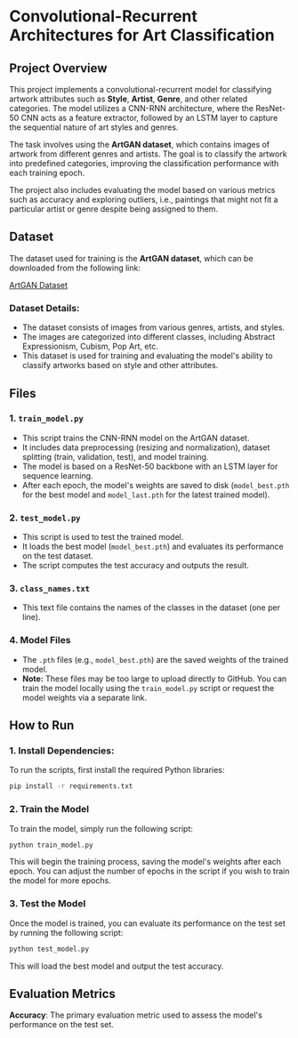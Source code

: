 # Convolutional-Recurrent Architectures for Art Classification

## Project Overview

This project implements a convolutional-recurrent model for classifying artwork attributes such as **Style**, **Artist**, **Genre**, and other related categories. The model utilizes a CNN-RNN architecture, where the ResNet-50 CNN acts as a feature extractor, followed by an LSTM layer to capture the sequential nature of art styles and genres.

The task involves using the **ArtGAN dataset**, which contains images of artwork from different genres and artists. The goal is to classify the artwork into predefined categories, improving the classification performance with each training epoch.

The project also includes evaluating the model based on various metrics such as accuracy and exploring outliers, i.e., paintings that might not fit a particular artist or genre despite being assigned to them.

## Dataset

The dataset used for training is the **ArtGAN dataset**, which can be downloaded from the following link:

[ArtGAN Dataset](https://drive.google.com/file/d/1vTChp3nU5GQeLkPwotrybpUGUXj12BTK/view)

### Dataset Details:
- The dataset consists of images from various genres, artists, and styles.
- The images are categorized into different classes, including Abstract Expressionism, Cubism, Pop Art, etc.
- This dataset is used for training and evaluating the model's ability to classify artworks based on style and other attributes.

## Files

### 1. `train_model.py`
- This script trains the CNN-RNN model on the ArtGAN dataset.
- It includes data preprocessing (resizing and normalization), dataset splitting (train, validation, test), and model training.
- The model is based on a ResNet-50 backbone with an LSTM layer for sequence learning.
- After each epoch, the model's weights are saved to disk (`model_best.pth` for the best model and `model_last.pth` for the latest trained model).

### 2. `test_model.py`
- This script is used to test the trained model.
- It loads the best model (`model_best.pth`) and evaluates its performance on the test dataset.
- The script computes the test accuracy and outputs the result.

### 3. `class_names.txt`
- This text file contains the names of the classes in the dataset (one per line).

### 4. Model Files
- The `.pth` files (e.g., `model_best.pth`) are the saved weights of the trained model.
- **Note:** These files may be too large to upload directly to GitHub. You can train the model locally using the `train_model.py` script or request the model weights via a separate link.

## How to Run

### 1. Install Dependencies:
To run the scripts, first install the required Python libraries:
```bash
pip install -r requirements.txt
```

### 2. Train the Model
To train the model, simply run the following script:
```bash
python train_model.py
```
This will begin the training process, saving the model's weights after each epoch. You can adjust the number of epochs in the script if you wish to train the model for more epochs.

### 3. Test the Model
Once the model is trained, you can evaluate its performance on the test set by running the following script:
```bash
python test_model.py
```
This will load the best model and output the test accuracy.

## Evaluation Metrics
**Accuracy**: The primary evaluation metric used to assess the model's performance on the test set.
